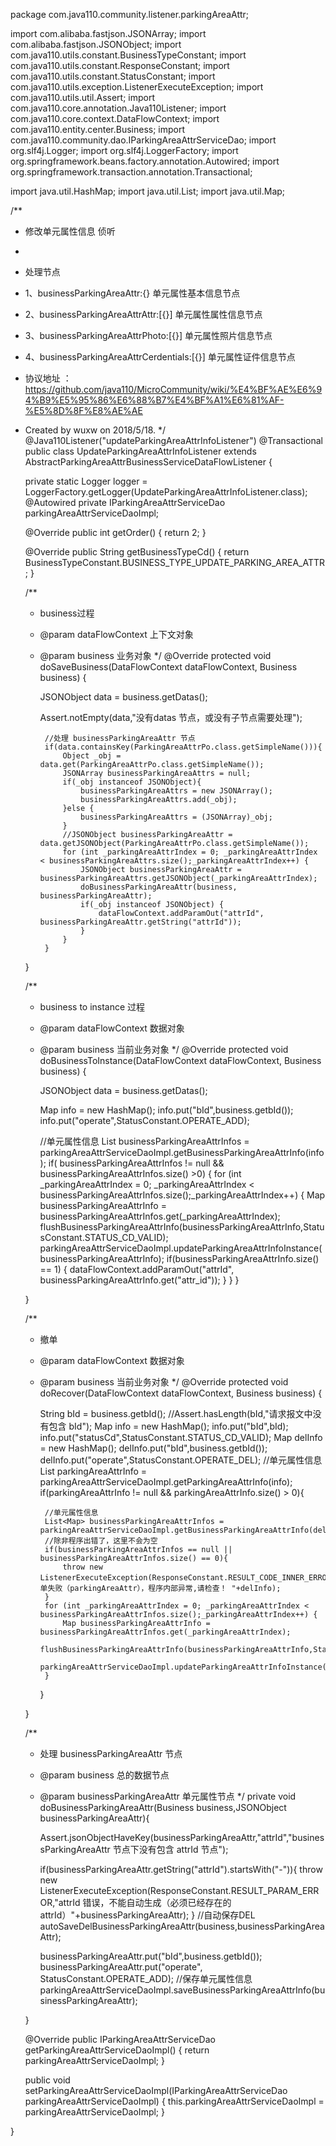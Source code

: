package com.java110.community.listener.parkingAreaAttr;

import com.alibaba.fastjson.JSONArray;
import com.alibaba.fastjson.JSONObject;
import com.java110.utils.constant.BusinessTypeConstant;
import com.java110.utils.constant.ResponseConstant;
import com.java110.utils.constant.StatusConstant;
import com.java110.utils.exception.ListenerExecuteException;
import com.java110.utils.util.Assert;
import com.java110.core.annotation.Java110Listener;
import com.java110.core.context.DataFlowContext;
import com.java110.entity.center.Business;
import com.java110.community.dao.IParkingAreaAttrServiceDao;
import org.slf4j.Logger;
import org.slf4j.LoggerFactory;
import org.springframework.beans.factory.annotation.Autowired;
import org.springframework.transaction.annotation.Transactional;

import java.util.HashMap;
import java.util.List;
import java.util.Map;

/**
 * 修改单元属性信息 侦听
 *
 * 处理节点
 * 1、businessParkingAreaAttr:{} 单元属性基本信息节点
 * 2、businessParkingAreaAttrAttr:[{}] 单元属性属性信息节点
 * 3、businessParkingAreaAttrPhoto:[{}] 单元属性照片信息节点
 * 4、businessParkingAreaAttrCerdentials:[{}] 单元属性证件信息节点
 * 协议地址 ：https://github.com/java110/MicroCommunity/wiki/%E4%BF%AE%E6%94%B9%E5%95%86%E6%88%B7%E4%BF%A1%E6%81%AF-%E5%8D%8F%E8%AE%AE
 * Created by wuxw on 2018/5/18.
 */
@Java110Listener("updateParkingAreaAttrInfoListener")
@Transactional
public class UpdateParkingAreaAttrInfoListener extends AbstractParkingAreaAttrBusinessServiceDataFlowListener {

    private static Logger logger = LoggerFactory.getLogger(UpdateParkingAreaAttrInfoListener.class);
    @Autowired
    private IParkingAreaAttrServiceDao parkingAreaAttrServiceDaoImpl;

    @Override
    public int getOrder() {
        return 2;
    }

    @Override
    public String getBusinessTypeCd() {
        return BusinessTypeConstant.BUSINESS_TYPE_UPDATE_PARKING_AREA_ATTR;
    }

    /**
     * business过程
     * @param dataFlowContext 上下文对象
     * @param business 业务对象
     */
    @Override
    protected void doSaveBusiness(DataFlowContext dataFlowContext, Business business) {

        JSONObject data = business.getDatas();

        Assert.notEmpty(data,"没有datas 节点，或没有子节点需要处理");


            //处理 businessParkingAreaAttr 节点
            if(data.containsKey(ParkingAreaAttrPo.class.getSimpleName())){
                Object _obj = data.get(ParkingAreaAttrPo.class.getSimpleName());
                JSONArray businessParkingAreaAttrs = null;
                if(_obj instanceof JSONObject){
                    businessParkingAreaAttrs = new JSONArray();
                    businessParkingAreaAttrs.add(_obj);
                }else {
                    businessParkingAreaAttrs = (JSONArray)_obj;
                }
                //JSONObject businessParkingAreaAttr = data.getJSONObject(ParkingAreaAttrPo.class.getSimpleName());
                for (int _parkingAreaAttrIndex = 0; _parkingAreaAttrIndex < businessParkingAreaAttrs.size();_parkingAreaAttrIndex++) {
                    JSONObject businessParkingAreaAttr = businessParkingAreaAttrs.getJSONObject(_parkingAreaAttrIndex);
                    doBusinessParkingAreaAttr(business, businessParkingAreaAttr);
                    if(_obj instanceof JSONObject) {
                        dataFlowContext.addParamOut("attrId", businessParkingAreaAttr.getString("attrId"));
                    }
                }
            }
    }


    /**
     * business to instance 过程
     * @param dataFlowContext 数据对象
     * @param business 当前业务对象
     */
    @Override
    protected void doBusinessToInstance(DataFlowContext dataFlowContext, Business business) {

        JSONObject data = business.getDatas();

        Map info = new HashMap();
        info.put("bId",business.getbId());
        info.put("operate",StatusConstant.OPERATE_ADD);

        //单元属性信息
        List<Map> businessParkingAreaAttrInfos = parkingAreaAttrServiceDaoImpl.getBusinessParkingAreaAttrInfo(info);
        if( businessParkingAreaAttrInfos != null && businessParkingAreaAttrInfos.size() >0) {
            for (int _parkingAreaAttrIndex = 0; _parkingAreaAttrIndex < businessParkingAreaAttrInfos.size();_parkingAreaAttrIndex++) {
                Map businessParkingAreaAttrInfo = businessParkingAreaAttrInfos.get(_parkingAreaAttrIndex);
                flushBusinessParkingAreaAttrInfo(businessParkingAreaAttrInfo,StatusConstant.STATUS_CD_VALID);
                parkingAreaAttrServiceDaoImpl.updateParkingAreaAttrInfoInstance(businessParkingAreaAttrInfo);
                if(businessParkingAreaAttrInfo.size() == 1) {
                    dataFlowContext.addParamOut("attrId", businessParkingAreaAttrInfo.get("attr_id"));
                }
            }
        }

    }

    /**
     * 撤单
     * @param dataFlowContext 数据对象
     * @param business 当前业务对象
     */
    @Override
    protected void doRecover(DataFlowContext dataFlowContext, Business business) {

        String bId = business.getbId();
        //Assert.hasLength(bId,"请求报文中没有包含 bId");
        Map info = new HashMap();
        info.put("bId",bId);
        info.put("statusCd",StatusConstant.STATUS_CD_VALID);
        Map delInfo = new HashMap();
        delInfo.put("bId",business.getbId());
        delInfo.put("operate",StatusConstant.OPERATE_DEL);
        //单元属性信息
        List<Map> parkingAreaAttrInfo = parkingAreaAttrServiceDaoImpl.getParkingAreaAttrInfo(info);
        if(parkingAreaAttrInfo != null && parkingAreaAttrInfo.size() > 0){

            //单元属性信息
            List<Map> businessParkingAreaAttrInfos = parkingAreaAttrServiceDaoImpl.getBusinessParkingAreaAttrInfo(delInfo);
            //除非程序出错了，这里不会为空
            if(businessParkingAreaAttrInfos == null || businessParkingAreaAttrInfos.size() == 0){
                throw new ListenerExecuteException(ResponseConstant.RESULT_CODE_INNER_ERROR,"撤单失败（parkingAreaAttr），程序内部异常,请检查！ "+delInfo);
            }
            for (int _parkingAreaAttrIndex = 0; _parkingAreaAttrIndex < businessParkingAreaAttrInfos.size();_parkingAreaAttrIndex++) {
                Map businessParkingAreaAttrInfo = businessParkingAreaAttrInfos.get(_parkingAreaAttrIndex);
                flushBusinessParkingAreaAttrInfo(businessParkingAreaAttrInfo,StatusConstant.STATUS_CD_VALID);
                parkingAreaAttrServiceDaoImpl.updateParkingAreaAttrInfoInstance(businessParkingAreaAttrInfo);
            }
        }

    }



    /**
     * 处理 businessParkingAreaAttr 节点
     * @param business 总的数据节点
     * @param businessParkingAreaAttr 单元属性节点
     */
    private void doBusinessParkingAreaAttr(Business business,JSONObject businessParkingAreaAttr){

        Assert.jsonObjectHaveKey(businessParkingAreaAttr,"attrId","businessParkingAreaAttr 节点下没有包含 attrId 节点");

        if(businessParkingAreaAttr.getString("attrId").startsWith("-")){
            throw new ListenerExecuteException(ResponseConstant.RESULT_PARAM_ERROR,"attrId 错误，不能自动生成（必须已经存在的attrId）"+businessParkingAreaAttr);
        }
        //自动保存DEL
        autoSaveDelBusinessParkingAreaAttr(business,businessParkingAreaAttr);

        businessParkingAreaAttr.put("bId",business.getbId());
        businessParkingAreaAttr.put("operate", StatusConstant.OPERATE_ADD);
        //保存单元属性信息
        parkingAreaAttrServiceDaoImpl.saveBusinessParkingAreaAttrInfo(businessParkingAreaAttr);

    }



    @Override
    public IParkingAreaAttrServiceDao getParkingAreaAttrServiceDaoImpl() {
        return parkingAreaAttrServiceDaoImpl;
    }

    public void setParkingAreaAttrServiceDaoImpl(IParkingAreaAttrServiceDao parkingAreaAttrServiceDaoImpl) {
        this.parkingAreaAttrServiceDaoImpl = parkingAreaAttrServiceDaoImpl;
    }



}

